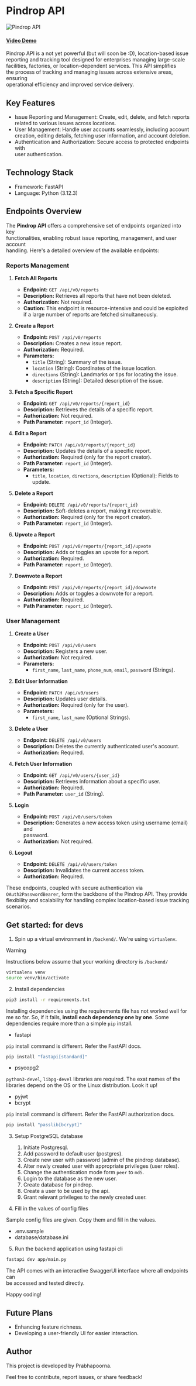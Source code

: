 # Pindrop API

![Pindrop API](https://github.com/user-attachments/assets/d291a103-600c-448f-866d-b521b7c28423)

#### [Video Demo](https://youtu.be/Kf6628NfLTk)

Pindrop API is a not yet powerful (but will soon be :D), location-based issue  
reporting and tracking tool designed for enterprises managing large-scale  
facilities, factories, or location-dependent services. This API simplifies  
the process of tracking and managing issues across extensive areas, ensuring  
operational efficiency and improved service delivery.


## Key Features

- Issue Reporting and Management: Create, edit, delete, and fetch reports  
related to various issues across locations.
- User Management: Handle user accounts seamlessly, including account  
creation, editing details, fetching user information, and account deletion.
- Authentication and Authorization: Secure access to protected endpoints with  
user authentication.


## Technology Stack

- Framework: FastAPI
- Language: Python (3.12.3)


## Endpoints Overview

The **Pindrop API** offers a comprehensive set of endpoints organized into key  
functionalities, enabling robust issue reporting, management, and user account  
handling. Here's a detailed overview of the available endpoints:

### Reports Management

1. **Fetch All Reports**
   - **Endpoint:** `GET /api/v0/reports`
   - **Description:** Retrieves all reports that have not been deleted.
   - **Authorization:** Not required.
   - **Caution:** This endpoint is resource-intensive and could be exploited  
   if a large number of reports are fetched simultaneously.

2. **Create a Report**
   - **Endpoint:** `POST /api/v0/reports`
   - **Description:** Creates a new issue report.
   - **Authorization:** Required.
   - **Parameters:**
     - `title` (String): Summary of the issue.
     - `location` (String): Coordinates of the issue location.
     - `directions` (String): Landmarks or tips for locating the issue.
     - `description` (String): Detailed description of the issue.

3. **Fetch a Specific Report**
   - **Endpoint:** `GET /api/v0/reports/{report_id}`
   - **Description:** Retrieves the details of a specific report.
   - **Authorization:** Not required.
   - **Path Parameter:** `report_id` (Integer).

4. **Edit a Report**
   - **Endpoint:** `PATCH /api/v0/reports/{report_id}`
   - **Description:** Updates the details of a specific report.
   - **Authorization:** Required (only for the report creator).
   - **Path Parameter:** `report_id` (Integer).
   - **Parameters:**
     - `title`, `location`, `directions`, `description` (Optional): Fields to  
     update.

5. **Delete a Report**
   - **Endpoint:** `DELETE /api/v0/reports/{report_id}`
   - **Description:** Soft-deletes a report, making it recoverable.
   - **Authorization:** Required (only for the report creator).
   - **Path Parameter:** `report_id` (Integer).

6. **Upvote a Report**
   - **Endpoint:** `POST /api/v0/reports/{report_id}/upvote`
   - **Description:** Adds or toggles an upvote for a report.
   - **Authorization:** Required.
   - **Path Parameter:** `report_id` (Integer).

7. **Downvote a Report**
   - **Endpoint:** `POST /api/v0/reports/{report_id}/downvote`
   - **Description:** Adds or toggles a downvote for a report.
   - **Authorization:** Required.
   - **Path Parameter:** `report_id` (Integer).


### User Management

1. **Create a User**
   - **Endpoint:** `POST /api/v0/users`
   - **Description:** Registers a new user.
   - **Authorization:** Not required.
   - **Parameters:**
     - `first_name`, `last_name`, `phone_num`, `email`, `password` (Strings).

2. **Edit User Information**
   - **Endpoint:** `PATCH /api/v0/users`
   - **Description:** Updates user details.
   - **Authorization:** Required (only for the user).
   - **Parameters:**
     - `first_name`, `last_name` (Optional Strings).

3. **Delete a User**
   - **Endpoint:** `DELETE /api/v0/users`
   - **Description:** Deletes the currently authenticated user's account.
   - **Authorization:** Required.

4. **Fetch User Information**
   - **Endpoint:** `GET /api/v0/users/{user_id}`
   - **Description:** Retrieves information about a specific user.
   - **Authorization:** Required.
   - **Path Parameter:** `user_id` (String).

5. **Login**
   - **Endpoint:** `POST /api/v0/users/token`
   - **Description:** Generates a new access token using username (email) and  
   password.
   - **Authorization:** Not required.

6. **Logout**
   - **Endpoint:** `DELETE /api/v0/users/token`
   - **Description:** Invalidates the current access token.
   - **Authorization:** Required.

These endpoints, coupled with secure authentication via  
`OAuth2PasswordBearer`, form the backbone of the Pindrop API. They provide  
flexibility and scalability for handling complex location-based issue tracking  
scenarios.


## Get started: for devs

1. Spin up a virtual environment in `/backend/`. We're using `virtualenv`.

>[!WARNING]
>Instructions below assume that your working directory is `/backend/`

```bash
virtualenv venv
source venv/bin/activate
```

2. Install dependencies

```bash
pip3 install -r requirements.txt
```

Installing dependencies using the requirements file has not worked well for
me so far. So, if it fails, **install each dependency one by one**. Some
dependencies require more than a simple `pip` install.

   - fastapi

`pip` install command is different. Refer the FastAPI docs.

```bash
pip install "fastapi[standard]"
```

   - psycopg2

`python3-devel`, `libpg-devel` libraries are required. The exat names of the
libraries depend on the OS or the Linux distribution. Look it up!

   - pyjwt
   - bcrypt

`pip` install command is different. Refer the FastAPI authorization docs.

```bash
pip install "passlib[bcrypt]"
```

3. Setup PostgreSQL database

    1. Initiate Postgresql.
    2. Add password to default user (postgres).
    3. Create new user with password (admin of the pindrop database).
    4. Alter newly created user with appropriate privileges (user roles).
    5. Change the authentication mode form `peer` to `md5`.
    6. Login to the database as the new user.
    7. Create database for pindrop.
    8. Create a user to be used by the api.
    9. Grant relevant privileges to the newly created user.

4. Fill in the values of config files

Sample config files are given. Copy them and fill in the values.

   - .env.sample
   - database/database.ini

5. Run the backend application using fastapi cli

```bash
fastapi dev app/main.py
```

The API comes with an interactive SwaggerUI interface where all endpoints can  
be accessed and tested directly.

Happy coding!


## Future Plans

- Enhancing feature richness.
- Developing a user-friendly UI for easier interaction.


## Author

This project is developed by Prabhapoorna.

Feel free to contribute, report issues, or share feedback!
